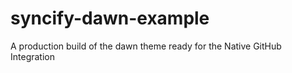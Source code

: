 # syncify-dawn-example
A production build of the dawn theme ready for the Native GitHub Integration
